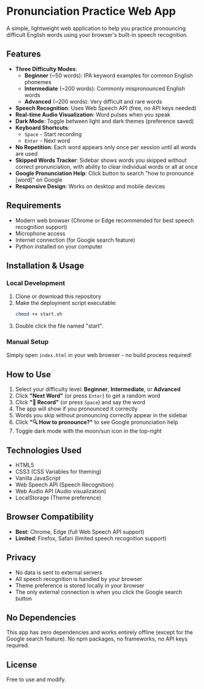 # Pronunciation Practice Web App

A simple, lightweight web application to help you practice pronouncing difficult English words using your browser's built-in speech recognition.

## Features

- **Three Difficulty Modes**:
  - **Beginner** (~50 words): IPA keyword examples for common English phonemes
  - **Intermediate** (~200 words): Commonly mispronounced English words
  - **Advanced** (~200 words): Very difficult and rare words
- **Speech Recognition**: Uses Web Speech API (free, no API keys needed)
- **Real-time Audio Visualization**: Word pulses when you speak
- **Dark Mode**: Toggle between light and dark themes (preference saved)
- **Keyboard Shortcuts**:
  - `Space` - Start recording
  - `Enter` - Next word
- **No Repetition**: Each word appears only once per session until all words are used
- **Skipped Words Tracker**: Sidebar shows words you skipped without correct pronunciation, with ability to clear individual words or all at once
- **Google Pronunciation Help**: Click button to search "how to pronounce [word]" on Google
- **Responsive Design**: Works on desktop and mobile devices

## Requirements

- Modern web browser (Chrome or Edge recommended for best speech recognition support)
- Microphone access
- Internet connection (for Google search feature)
- Python installed on your computer

## Installation & Usage

### Local Development

1. Clone or download this repository
2. Make the deployment script executable:
   ```bash
   chmod +x start.sh
   ```
3. Double click the file named "start".

### Manual Setup

Simply open `index.html` in your web browser - no build process required!

## How to Use

1. Select your difficulty level: **Beginner**, **Intermediate**, or **Advanced**
2. Click **"Next Word"** (or press `Enter`) to get a random word
3. Click **"🎤 Record"** (or press `Space`) and say the word
4. The app will show if you pronounced it correctly
5. Words you skip without pronouncing correctly appear in the sidebar
6. Click **"🔍 How to pronounce?"** to see Google pronunciation help
7. Toggle dark mode with the moon/sun icon in the top-right

## Technologies Used

- HTML5
- CSS3 (CSS Variables for theming)
- Vanilla JavaScript
- Web Speech API (Speech Recognition)
- Web Audio API (Audio visualization)
- LocalStorage (Theme preference)

## Browser Compatibility

- **Best**: Chrome, Edge (full Web Speech API support)
- **Limited**: Firefox, Safari (limited speech recognition support)

## Privacy

- No data is sent to external servers
- All speech recognition is handled by your browser
- Theme preference is stored locally in your browser
- The only external connection is when you click the Google search button

## No Dependencies

This app has zero dependencies and works entirely offline (except for the Google search feature). No npm packages, no frameworks, no API keys required.

## License

Free to use and modify.
